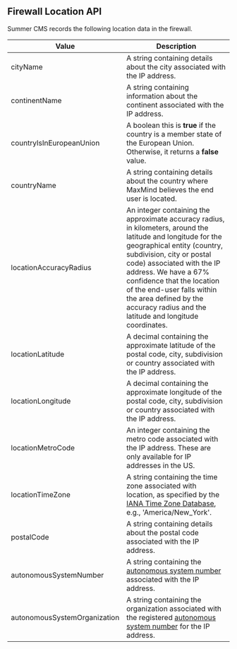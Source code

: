 ## Firewall Location API

Summer CMS records the following location data in the firewall.

Value | Description
---|---
cityName | A string containing details about the city associated with the IP address.
continentName | A string containing information about the continent associated with the IP address.
countryIsInEuropeanUnion | A boolean this is **true** if the country is a member state of the European Union. Otherwise, it returns a **false** value.
countryName | A string containing details about the country where MaxMind believes the end user is located.
locationAccuracyRadius | An integer containing the approximate accuracy radius, in kilometers, around the latitude and longitude for the geographical entity (country, subdivision, city or postal code) associated with the IP address. We have a 67% confidence that the location of the end-user falls within the area defined by the accuracy radius and the latitude and longitude coordinates.
locationLatitude | A decimal containing the approximate latitude of the postal code, city, subdivision or country associated with the IP address.
locationLongitude | A decimal containing the approximate longitude of the postal code, city, subdivision or country associated with the IP address.
locationMetroCode | An integer containing the metro code associated with the IP address. These are only available for IP addresses in the US.
locationTimeZone | A string containing the time zone associated with location, as specified by the [IANA Time Zone Database](https://www.iana.org/time-zones), e.g., 'America/New_York'.
postalCode | A string containing details about the postal code associated with the IP address.
autonomousSystemNumber | A string containing the [autonomous system number](https://en.wikipedia.org/wiki/Autonomous_system_(Internet)) associated with the IP address.
autonomousSystemOrganization | A string containing the organization associated with the registered [autonomous system number](https://en.wikipedia.org/wiki/Autonomous_system_(Internet)) for the IP address.
